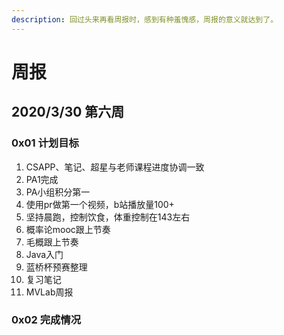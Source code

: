```yaml
---
description: 回过头来再看周报时，感到有种羞愧感，周报的意义就达到了。
---
```


# 周报

## 2020/3/30 第六周

### 0x01 计划目标

1. CSAPP、笔记、超星与老师课程进度协调一致
2. PA1完成
3. PA小组积分第一
4. 使用pr做第一个视频，b站播放量100+
5. 坚持晨跑，控制饮食，体重控制在143左右
6. 概率论mooc跟上节奏
7. 毛概跟上节奏
8. Java入门
9. 蓝桥杯预赛整理
10. 复习笔记
11. MVLab周报

### 0x02 完成情况

